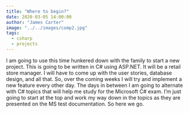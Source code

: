```yaml
---
title: "Where to begin?"
date: 2020-03-05 14:00:00
author: "James Carter"
image: "../../images/comp2.jpg"
tags:
  - csharp
  - projects
---
```


I am going to use this time hunkered down with the family to start a new project. This is going to be written in C# using ASP.NET. It will be a retail store manager. I will have to come up with the user stories, database design, and all that. So, over the coming weeks I will try and implement a new feature every other day. The days in between I am going to alternate with C# topics that will help me study for the Microsoft C# exam. I’m just going to start at the top and work my way down in the topics as they are presented on the MS test documentation. So here we go.
